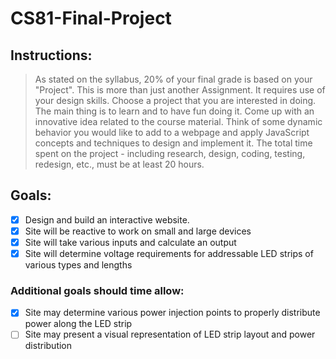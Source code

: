 # CS81-Final-Project

## Instructions:
> As stated on the syllabus, 20% of your final grade is based on your "Project". This is more than just another Assignment. It requires use of your design skills. Choose a project that you are interested in doing. The main thing is to learn and to have fun doing it. Come up with an innovative idea related to the course material. Think of some dynamic behavior you would like to add to a webpage and apply JavaScript concepts and techniques to design and implement it. The total time spent on the project - including research, design, coding, testing, redesign, etc., must be at least 20 hours.

## Goals:
- [x] Design and build an interactive website.
- [x] Site will be reactive to work on small and large devices
- [x] Site will take various inputs and calculate an output
- [x] Site will determine voltage requirements for addressable LED strips of various types and lengths

### Additional goals should time allow:
- [x] Site may determine various power injection points to properly distribute power along the LED strip
- [ ] Site may present a visual representation of LED strip layout and power distribution
